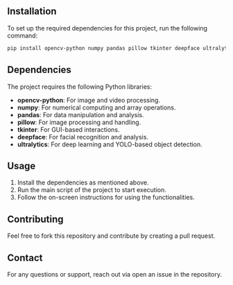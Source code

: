 ## Installation
To set up the required dependencies for this project, run the following command:
```sh
pip install opencv-python numpy pandas pillow tkinter deepface ultralytics
```

## Dependencies
The project requires the following Python libraries:
- **opencv-python**: For image and video processing.
- **numpy**: For numerical computing and array operations.
- **pandas**: For data manipulation and analysis.
- **pillow**: For image processing and handling.
- **tkinter**: For GUI-based interactions.
- **deepface**: For facial recognition and analysis.
- **ultralytics**: For deep learning and YOLO-based object detection.

## Usage
1. Install the dependencies as mentioned above.
2. Run the main script of the project to start execution.
3. Follow the on-screen instructions for using the functionalities.

## Contributing
Feel free to fork this repository and contribute by creating a pull request.

## Contact
For any questions or support, reach out via open an issue in the repository.

